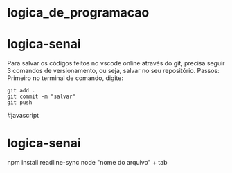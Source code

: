 # logica_de_programacao
# logica-senai

Para salvar os códigos feitos no vscode online através do git, precisa seguir 3 comandos de versionamento, ou seja, salvar no seu repositório. Passos: Primeiro no terminal de comando, digite:

    git add .
    git commit -m "salvar"
    git push


#javascript
# logica-senai

npm install readline-sync
node "nome do arquivo" + tab

